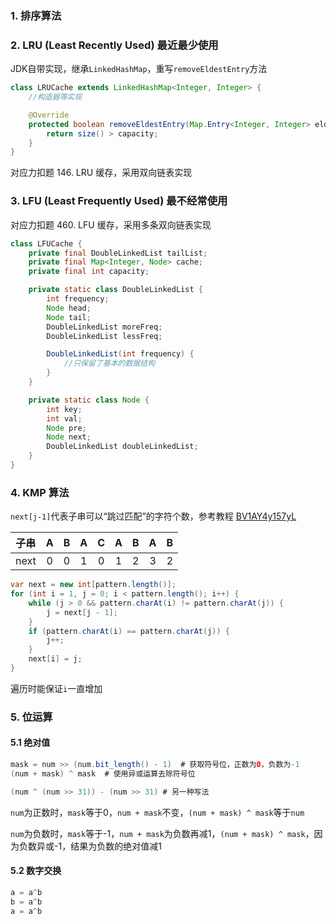 ### 1. 排序算法

### 2. LRU (Least Recently Used) 最近最少使用

JDK自带实现，继承`LinkedHashMap`，重写`removeEldestEntry`方法

```java
class LRUCache extends LinkedHashMap<Integer, Integer> {
    //构造器等实现

    @Override
    protected boolean removeEldestEntry(Map.Entry<Integer, Integer> eldest) {
        return size() > capacity;
    }
}
```

对应力扣题 146. LRU 缓存，采用双向链表实现

### 3. LFU (Least Frequently Used) 最不经常使用

对应力扣题 460. LFU 缓存，采用多条双向链表实现

```java
class LFUCache {
    private final DoubleLinkedList tailList;
    private final Map<Integer, Node> cache;
    private final int capacity;

    private static class DoubleLinkedList {
        int frequency;
        Node head;
        Node tail;
        DoubleLinkedList moreFreq;
        DoubleLinkedList lessFreq;

        DoubleLinkedList(int frequency) {
            //只保留了基本的数据结构
        }
    }

    private static class Node {
        int key;
        int val;
        Node pre;
        Node next;
        DoubleLinkedList doubleLinkedList;
    }
}
```

### 4. KMP 算法

`next[j-1]`代表子串可以“跳过匹配”的字符个数，参考教程 [BV1AY4y157yL](https://www.bilibili.com/video/BV1AY4y157yL/)

| 子串 |  A   |  B   |  A   |  C   |  A   |  B   |  A   |  B   |
| :--: | :--: | :--: | :--: | :--: | :--: | :--: | :--: | :--: |
| next |  0   |  0   |  1   |  0   |  1   |  2   |  3   |  2   |

```java
var next = new int[pattern.length()];
for (int i = 1, j = 0; i < pattern.length(); i++) {
    while (j > 0 && pattern.charAt(i) != pattern.charAt(j)) {
        j = next[j - 1];
    }
    if (pattern.charAt(i) == pattern.charAt(j)) {
        j++;
    }
    next[i] = j;
}
```

遍历时能保证`i`一直增加

### 5. 位运算

#### 5.1 绝对值

```java
mask = num >> (num.bit_length() - 1)  # 获取符号位，正数为0，负数为-1
(num + mask) ^ mask  # 使用异或运算去除符号位

(num ^ (num >> 31)) - (num >> 31) # 另一种写法
```

`num`为正数时，`mask`等于0，`num + mask`不变，`(num + mask) ^ mask`等于`num`

`num`为负数时，`mask`等于-1，`num + mask`为负数再减1，`(num + mask) ^ mask`，因为负数异或-1，结果为负数的绝对值减1

#### 5.2 数字交换

```java
a = a^b
b = a^b
a = a^b
```
